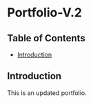 # Portfolio-V.2

## Table of Contents

- [Introduction](#introduction)

## Introduction

This is an updated portfolio.
